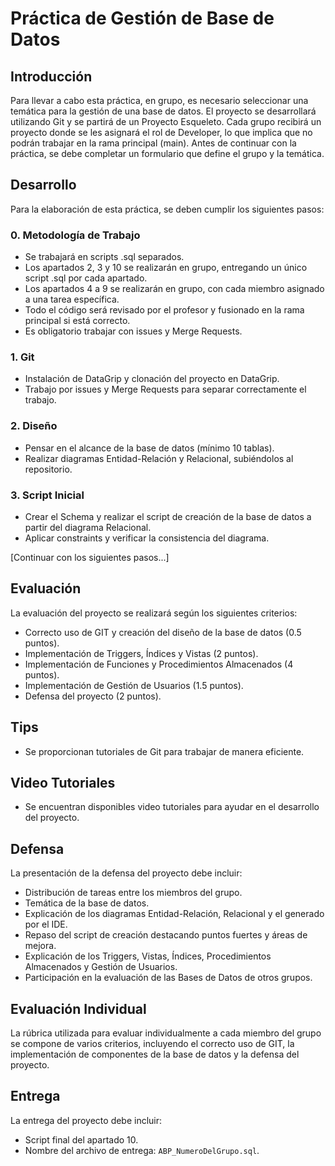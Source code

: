 # Práctica de Gestión de Base de Datos

## Introducción

Para llevar a cabo esta práctica, en grupo, es necesario seleccionar una temática para la gestión de una base de datos. El proyecto se desarrollará utilizando Git y se partirá de un Proyecto Esqueleto. Cada grupo recibirá un proyecto donde se les asignará el rol de Developer, lo que implica que no podrán trabajar en la rama principal (main). Antes de continuar con la práctica, se debe completar un formulario que define el grupo y la temática.

## Desarrollo

Para la elaboración de esta práctica, se deben cumplir los siguientes pasos:

### 0. Metodología de Trabajo

- Se trabajará en scripts .sql separados.
- Los apartados 2, 3 y 10 se realizarán en grupo, entregando un único script .sql por cada apartado.
- Los apartados 4 a 9 se realizarán en grupo, con cada miembro asignado a una tarea específica.
- Todo el código será revisado por el profesor y fusionado en la rama principal si está correcto.
- Es obligatorio trabajar con issues y Merge Requests.

### 1. Git

- Instalación de DataGrip y clonación del proyecto en DataGrip.
- Trabajo por issues y Merge Requests para separar correctamente el trabajo.

### 2. Diseño

- Pensar en el alcance de la base de datos (mínimo 10 tablas).
- Realizar diagramas Entidad-Relación y Relacional, subiéndolos al repositorio.

### 3. Script Inicial

- Crear el Schema y realizar el script de creación de la base de datos a partir del diagrama Relacional.
- Aplicar constraints y verificar la consistencia del diagrama.

[Continuar con los siguientes pasos...]

## Evaluación

La evaluación del proyecto se realizará según los siguientes criterios:

- Correcto uso de GIT y creación del diseño de la base de datos (0.5 puntos).
- Implementación de Triggers, Índices y Vistas (2 puntos).
- Implementación de Funciones y Procedimientos Almacenados (4 puntos).
- Implementación de Gestión de Usuarios (1.5 puntos).
- Defensa del proyecto (2 puntos).

## Tips

- Se proporcionan tutoriales de Git para trabajar de manera eficiente.

## Video Tutoriales

- Se encuentran disponibles video tutoriales para ayudar en el desarrollo del proyecto.

## Defensa

La presentación de la defensa del proyecto debe incluir:

- Distribución de tareas entre los miembros del grupo.
- Temática de la base de datos.
- Explicación de los diagramas Entidad-Relación, Relacional y el generado por el IDE.
- Repaso del script de creación destacando puntos fuertes y áreas de mejora.
- Explicación de los Triggers, Vistas, Índices, Procedimientos Almacenados y Gestión de Usuarios.
- Participación en la evaluación de las Bases de Datos de otros grupos.

## Evaluación Individual

La rúbrica utilizada para evaluar individualmente a cada miembro del grupo se compone de varios criterios, incluyendo el correcto uso de GIT, la implementación de componentes de la base de datos y la defensa del proyecto.

## Entrega

La entrega del proyecto debe incluir:

- Script final del apartado 10.
- Nombre del archivo de entrega: `ABP_NumeroDelGrupo.sql`.
